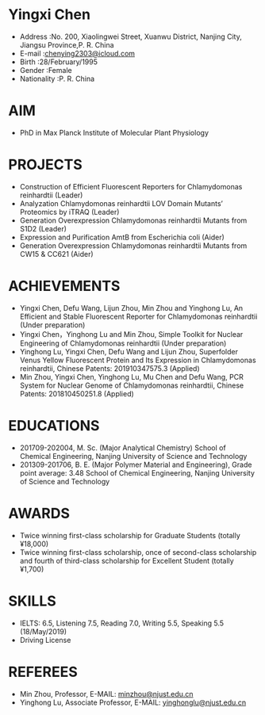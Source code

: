 # Yingxi Chen
- Address	:No. 200, Xiaolingwei Street, Xuanwu District, Nanjing City, Jiangsu Province,P. R. China
- E-mail	:chenying2303@icloud.com
- Birth		:28/February/1995
- Gender	:Female
- Nationality	:P. R. China
# AIM
- PhD in Max Planck Institute of Molecular Plant Physiology
# PROJECTS
- Construction of Efficient Fluorescent Reporters for Chlamydomonas reinhardtii (Leader)
- Analyzation Chlamydomonas reinhardtii LOV Domain Mutants’ Proteomics by iTRAQ (Leader)
- Generation Overexpression Chlamydomonas reinhardtii Mutants from S1D2 (Leader)
- Expression and Purification AmtB from Escherichia coli (Aider)
- Generation Overexpression Chlamydomonas reinhardtii Mutants from CW15 & CC621 (Aider)
# ACHIEVEMENTS
- Yingxi Chen, Defu Wang, Lijun Zhou, Min Zhou and Yinghong Lu, An Efficient and Stable Fluorescent Reporter for Chlamydomonas reinhardtii (Under preparation)
- Yingxi Chen，Yinghong Lu and Min Zhou, Simple Toolkit for Nuclear Engineering of Chlamydomonas reinhardtii (Under preparation)
- Yinghong Lu, Yingxi Chen, Defu Wang and Lijun Zhou, Superfolder Venus Yellow Fluorescent Protein and Its Expression in Chlamydomonas reinhardtii, Chinese Patents: 201910347575.3 (Applied)
- Min Zhou, Yingxi Chen, Yinghong Lu, Mu Chen and Defu Wang, PCR System for Nuclear Genome of Chlamydomonas reinhardtii, Chinese Patents: 201810450251.8 (Applied)
# EDUCATIONS
- 201709-202004, M. Sc. (Major Analytical Chemistry)
School of Chemical Engineering, Nanjing University of Science and Technology
- 201309-201706, B. E. (Major Polymer Material and Engineering), Grade point average: 3.48
School of Chemical Engineering, Nanjing University of Science and Technology
# AWARDS
- Twice winning first-class scholarship for Graduate Students (totally ¥18,000)
- Twice winning first-class scholarship, once of second-class scholarship and fourth of third-class scholarship for Excellent Student (totally ¥1,700)
# SKILLS
- IELTS: 6.5, Listening 7.5, Reading 7.0, Writing 5.5, Speaking 5.5 (18/May/2019)
- Driving License
# REFEREES
- Min Zhou, Professor, E-MAIL: minzhou@njust.edu.cn
- Yinghong Lu, Associate Professor, E-MAIL: yinghonglu@njust.edu.cn
